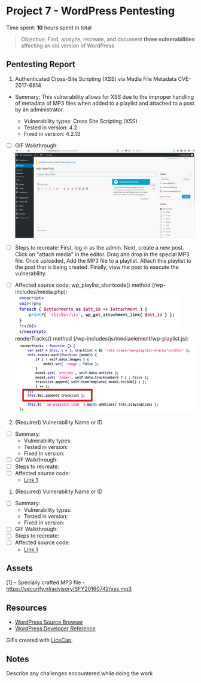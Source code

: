 # Project 7 - WordPress Pentesting

Time spent: **10** hours spent in total

> Objective: Find, analyze, recreate, and document **three vulnerabilities** affecting an old version of WordPress

## Pentesting Report

1. Authenticated Cross-Site Scripting (XSS) via Media File Metadata CVE-2017-6814
- Summary: This vulnerability allows for XSS due to the improper handling of metadata of MP3 files when added to a playlist and attached to a post by an administrator.

    - Vulnerability types: Cross Site Scripting (XSS)
    - Tested in version: 4.2
    - Fixed in version: 4.2.13
    
- [ ] GIF Walkthrough: ![alt text](https://github.com/WickedElectronics/Secure-Software-Engineering/blob/Week-7/mp3%20xss.gif "MP3 XSS Vulnerability")
    
- [ ] Steps to recreate: First, log in as the admin. Next, create a new post. Click on "attach media" in the editor. Drag and drop in the special MP3 file. Once uploaded, Add the MP3 file to a playlist. Attach this playlist to the post that is being created. Finally, view the post to execute the vulnerability.
			
- [ ] Affected source code: wp_playlist_shortcode() method (/wp-includes/media.php): 
![alt text](https://github.com/WickedElectronics/Secure-Software-Engineering/blob/Week-7/mp3%20code1.png "MP3 XSS Vulnerability 1")
  renderTracks() method (/wp-includes/js/mediaelement/wp-playlist.js): 
  ![alt text](https://github.com/WickedElectronics/Secure-Software-Engineering/blob/Week-7/mp3%20code2.png "MP3 XSS Vulnerability 2")
 
 

2. (Required) Vulnerability Name or ID
  - [ ] Summary: 
    - Vulnerability types:
    - Tested in version:
    - Fixed in version: 
  - [ ] GIF Walkthrough: 
  - [ ] Steps to recreate: 
  - [ ] Affected source code:
    - [Link 1](https://core.trac.wordpress.org/browser/tags/version/src/source_file.php)
1. (Required) Vulnerability Name or ID
  - [ ] Summary: 
    - Vulnerability types:
    - Tested in version:
    - Fixed in version: 
  - [ ] GIF Walkthrough: 
  - [ ] Steps to recreate: 
  - [ ] Affected source code:
    - [Link 1](https://core.trac.wordpress.org/browser/tags/version/src/source_file.php)

## Assets

[1] – Specially crafted MP3 file - https://securify.nl/advisory/SFY20160742/xss.mp3

## Resources

- [WordPress Source Browser](https://core.trac.wordpress.org/browser/)
- [WordPress Developer Reference](https://developer.wordpress.org/reference/)

GIFs created with [LiceCap](http://www.cockos.com/licecap/).

## Notes

Describe any challenges encountered while doing the work


